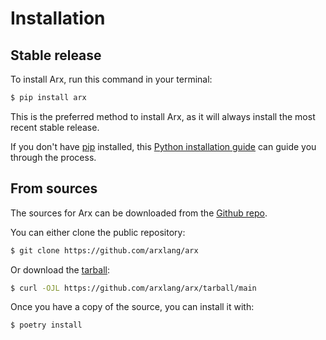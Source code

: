 # Installation

## Stable release

To install Arx, run this command in your
terminal:

```bash
$ pip install arx
```

This is the preferred method to install Arx,
as it will always install the most recent stable release.

If you don't have [pip](https://pip.pypa.io) installed, this
[Python installation guide](http://docs.python-guide.org/en/latest/starting/installation/)
can guide you through the process.

## From sources

The sources for Arx can be downloaded from
the [Github repo](https://github.com/arxlang/arx).

You can either clone the public repository:

```bash
$ git clone https://github.com/arxlang/arx
```

Or download the
[tarball](https://github.com/arxlang/arx/tarball/main):

```bash
$ curl -OJL https://github.com/arxlang/arx/tarball/main
```

Once you have a copy of the source, you can install it with:

```bash
$ poetry install
```
